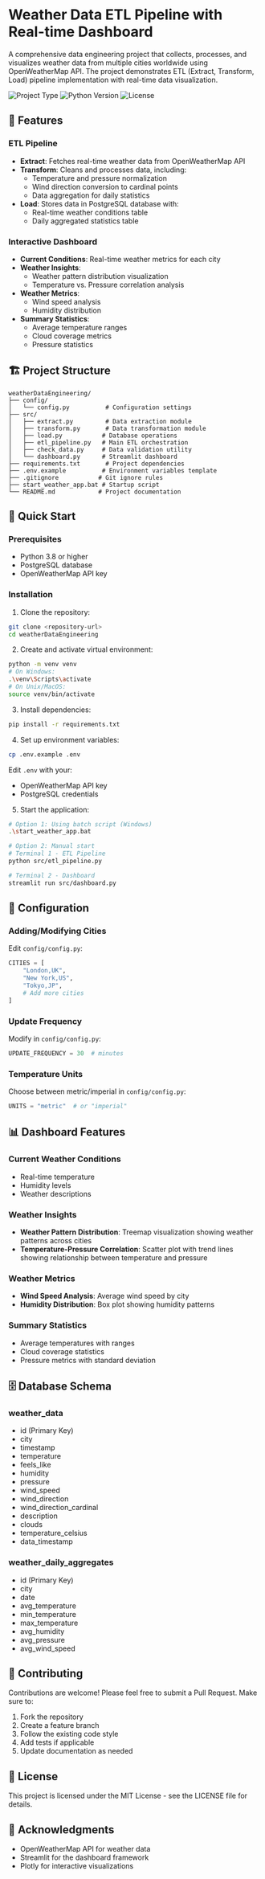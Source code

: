# Weather Data ETL Pipeline with Real-time Dashboard

A comprehensive data engineering project that collects, processes, and visualizes weather data from multiple cities worldwide using OpenWeatherMap API. The project demonstrates ETL (Extract, Transform, Load) pipeline implementation with real-time data visualization.

![Project Type](https://img.shields.io/badge/Project-Data%20Engineering-blue)
![Python Version](https://img.shields.io/badge/Python-3.8%2B-green)
![License](https://img.shields.io/badge/License-MIT-yellow)

## 🌟 Features

### ETL Pipeline
- **Extract**: Fetches real-time weather data from OpenWeatherMap API
- **Transform**: Cleans and processes data, including:
  - Temperature and pressure normalization
  - Wind direction conversion to cardinal points
  - Data aggregation for daily statistics
- **Load**: Stores data in PostgreSQL database with:
  - Real-time weather conditions table
  - Daily aggregated statistics table

### Interactive Dashboard
- **Current Conditions**: Real-time weather metrics for each city
- **Weather Insights**:
  - Weather pattern distribution visualization
  - Temperature vs. Pressure correlation analysis
- **Weather Metrics**:
  - Wind speed analysis
  - Humidity distribution
- **Summary Statistics**:
  - Average temperature ranges
  - Cloud coverage metrics
  - Pressure statistics

## 🏗️ Project Structure
```
weatherDataEngineering/
├── config/
│   └── config.py          # Configuration settings
├── src/
│   ├── extract.py         # Data extraction module
│   ├── transform.py       # Data transformation module
│   ├── load.py           # Database operations
│   ├── etl_pipeline.py   # Main ETL orchestration
│   ├── check_data.py     # Data validation utility
│   └── dashboard.py      # Streamlit dashboard
├── requirements.txt       # Project dependencies
├── .env.example          # Environment variables template
├── .gitignore           # Git ignore rules
├── start_weather_app.bat # Startup script
└── README.md            # Project documentation
```

## 🚀 Quick Start

### Prerequisites
- Python 3.8 or higher
- PostgreSQL database
- OpenWeatherMap API key

### Installation

1. Clone the repository:
```bash
git clone <repository-url>
cd weatherDataEngineering
```

2. Create and activate virtual environment:
```bash
python -m venv venv
# On Windows:
.\venv\Scripts\activate
# On Unix/MacOS:
source venv/bin/activate
```

3. Install dependencies:
```bash
pip install -r requirements.txt
```

4. Set up environment variables:
```bash
cp .env.example .env
```
Edit `.env` with your:
- OpenWeatherMap API key
- PostgreSQL credentials

5. Start the application:
```bash
# Option 1: Using batch script (Windows)
.\start_weather_app.bat

# Option 2: Manual start
# Terminal 1 - ETL Pipeline
python src/etl_pipeline.py

# Terminal 2 - Dashboard
streamlit run src/dashboard.py
```

## 🔧 Configuration

### Adding/Modifying Cities
Edit `config/config.py`:
```python
CITIES = [
    "London,UK",
    "New York,US",
    "Tokyo,JP",
    # Add more cities
]
```

### Update Frequency
Modify in `config/config.py`:
```python
UPDATE_FREQUENCY = 30  # minutes
```

### Temperature Units
Choose between metric/imperial in `config/config.py`:
```python
UNITS = "metric"  # or "imperial"
```

## 📊 Dashboard Features

### Current Weather Conditions
- Real-time temperature
- Humidity levels
- Weather descriptions

### Weather Insights
- **Weather Pattern Distribution**: Treemap visualization showing weather patterns across cities
- **Temperature-Pressure Correlation**: Scatter plot with trend lines showing relationship between temperature and pressure

### Weather Metrics
- **Wind Speed Analysis**: Average wind speed by city
- **Humidity Distribution**: Box plot showing humidity patterns

### Summary Statistics
- Average temperatures with ranges
- Cloud coverage statistics
- Pressure metrics with standard deviation

## 🗄️ Database Schema

### weather_data
- id (Primary Key)
- city
- timestamp
- temperature
- feels_like
- humidity
- pressure
- wind_speed
- wind_direction
- wind_direction_cardinal
- description
- clouds
- temperature_celsius
- data_timestamp

### weather_daily_aggregates
- id (Primary Key)
- city
- date
- avg_temperature
- min_temperature
- max_temperature
- avg_humidity
- avg_pressure
- avg_wind_speed

## 🤝 Contributing
Contributions are welcome! Please feel free to submit a Pull Request. Make sure to:
1. Fork the repository
2. Create a feature branch
3. Follow the existing code style
4. Add tests if applicable
5. Update documentation as needed

## 📝 License
This project is licensed under the MIT License - see the LICENSE file for details.

## 🙏 Acknowledgments
- OpenWeatherMap API for weather data
- Streamlit for the dashboard framework
- Plotly for interactive visualizations 